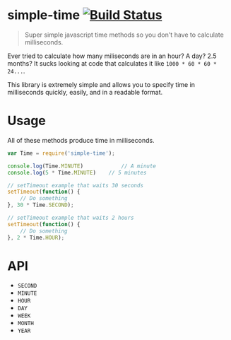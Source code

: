 # simple-time [![Build Status](https://travis-ci.org/toymachiner62/simple-time.svg)](https://travis-ci.org/toymachiner62/simple-time)

> Super simple javascript time methods so you don't have to calculate milliseconds.

Ever tried to calculate how many miliseconds are in an hour? A day? 2.5 months? It sucks looking at code that calculates it like `1000 * 60 * 60 * 24...`.

This library is extremely simple and allows you to specify time in milliseconds quickly, easily, and in a readable format.

# Usage

All of these methods produce time in milliseconds.

```js
var Time = require('simple-time');

console.log(Time.MINUTE)			// A minute
console.log(5 * Time.MINUTE)	// 5 minutes

// setTimeout example that waits 30 seconds
setTimeout(function() {
	// Do something
}, 30 * Time.SECOND);

// setTimeout example that waits 2 hours
setTimeout(function() {
	// Do something
}, 2 * Time.HOUR);
```

# API

- `SECOND`
- `MINUTE`
- `HOUR`
- `DAY`
- `WEEK`
- `MONTH`
- `YEAR`
